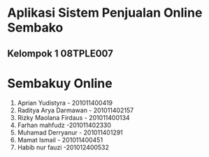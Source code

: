 # Aplikasi Sistem Penjualan Online Sembako 
## Kelompok 1 08TPLE007

# Sembakuy Online

1. Aprian Yudistyra - 201011400419
2. Raditya Arya Darmawan - 201011402157
3.  Rizky Maolana Firdaus - 201011400134
4. Farhan mahfudz -201011402330
5. Muhamad Derryanur - 201011401291
6. Mamat Ismail - 201011400451
7. Habib nur fauzi -201012400532
